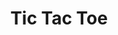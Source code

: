 ---
layout: page
title: Tic Tac Toe
description: An augmented reality project for playing tic-tac-toe with four supported modes
img: /assets/img/TicTacToe.gif
importance: 2
github: https://github.com/smriti-joshi/TicTacToeAR
---